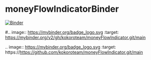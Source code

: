 # moneyFlowIndicatorBinder

[![Binder](https://mybinder.org/badge_logo.svg)](https://mybinder.org/v2/gh/kokoroteam/moneyFlowIndicator.git/main?urlpath=%2Fapps%2FcmfBuySellIndicatorBinder.ipynb)

#.. image:: https://mybinder.org/badge_logo.svg :target: https://mybinder.org/v2/gh/kokoroteam/moneyFlowIndicator.git/main

.. image:: https://mybinder.org/badge_logo.svg :target: https://https://github.com/kokoroteam/moneyFlowIndicator.git/main
